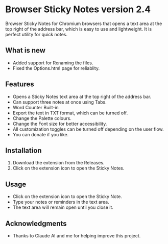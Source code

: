 # Browser Sticky Notes version 2.4
Browser Sticky Notes for Chromium browsers that opens a text area at the top right of the address bar, which is easy to use and lightweight. It is perfect utility for quick notes.

## What is new
- Added support for Renaming the files.
- Fixed the Options.html page for reliablity.

## Features

- Opens a Sticky Notes text area at the top right of the address bar.
- Can support three notes at once using Tabs.
- Word Counter Built-in
- Export the text in TXT format, which can be turned off.
- Change the Palette colours.
- Change the Font size for better accessibility.
- All customization toggles can be turned off depending on the user flow.
- You can donate if you like.


## Installation

1. Download the extension from the Releases.
2. Click on the extension icon to open the Sticky Notes.

## Usage

- Click on the extension icon to open the Sticky Note.
- Type your notes or reminders in the text area.
- The text area will remain open until you close it.

## Acknowledgments

- Thanks to Claude AI and me for helping improve this project.

